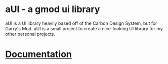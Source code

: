 # aUI - a gmod ui library
aUI is a UI library heavily based off of the Carbon Design System, but for Garry's Mod. aUI is a small project to create a nice-looking UI library for my other personal projects.

# [Documentation](https://aui.gitbook.io/aui-documentation/aui-documentation/about)

